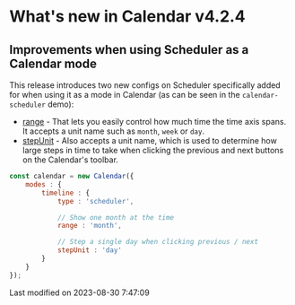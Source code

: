 # What's new in Calendar v4.2.4

## Improvements when using Scheduler as a Calendar mode

This release introduces two new configs on Scheduler specifically added for when using it as a mode in Calendar (as can 
be seen in the `calendar-scheduler` demo):

* [range](#Scheduler/view/SchedulerBase#config-range) - That lets you easily control how much time the time axis 
  spans. It accepts a unit name such as `month`, `week` or `day`.
* [stepUnit](#Scheduler/view/SchedulerBase#config-stepUnit) - Also accepts a unit name, which is used to determine how
  large steps in time to take when clicking the previous and next buttons on the Calendar's toolbar.

```javascript
const calendar = new Calendar({
    modes : {
        timeline : {
            type : 'scheduler',

            // Show one month at the time 
            range : 'month',

            // Step a single day when clicking previous / next
            stepUnit : 'day'
        }
    }
});
```


<p class="last-modified">Last modified on 2023-08-30 7:47:09</p>